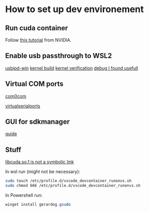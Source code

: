 # How to set up dev environement

## Run cuda container
Follow [this tutorial](https://docs.nvidia.com/cuda/wsl-user-guide/index.html) from NVIDIA.

## Enable usb passthrough to WSL2
[usbipd-win](https://github.com/dorssel/usbipd-win)
[kernel build](https://askubuntu.com/questions/1373910/ch340-serial-device-doesnt-appear-in-dev-wsl/)
[kernel verification](https://microhobby.com.br/blog/2019/09/21/compiling-your-own-linux-kernel-for-windows-wsl2/)
[debug I found usefull](https://www.giters.com/MicrosoftDocs/WSL/issues/1380)

## Virtual COM ports
[com0com](https://sourceforge.net/projects/com0com/)

[virtualserialports](https://freevirtualserialports.com/)

## GUI for sdkmanager
[guide](https://medium.com/@japheth.yates/the-complete-wsl2-gui-setup-2582828f4577)


## Stuff
[libcuda.so.1 is not a symbolic link](https://github.com/microsoft/WSL/issues/5548#issuecomment-912495487)

In wsl run (might not be necessary):
```bash
sudo touch /etc/profile.d/vscode_devcontainer_runenvs.sh
sudo chmod 666 /etc/profile.d/vscode_devcontainer_runenvs.sh
```
In Powershell run:
```powershell
winget install gerardog.gsudo
```

